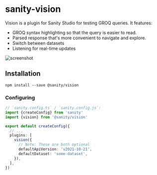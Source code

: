 # sanity-vision

Vision is a plugin for Sanity Studio for testing GROQ queries. It features:

- GROQ syntax highlighting so that the query is easier to read.
- Parsed response that's more convenient to navigate and explore.
- Switch between datasets
- Listening for real-time updates

![screenshot](https://cdn.sanity.io/images/3do82whm/next/da4cb4ff12945f0a95e6695ee2fad0470e14da9e-1651x1017.png)

## Installation

`npm install --save @sanity/vision`

### Configuring

```ts
// `sanity.config.ts` / `sanity.config.js`:
import {createConfig} from 'sanity'
import {vision} from '@sanity/vision'

export default createConfig({
  // ...
  plugins: [
    vision({
      // Note: These are both optional
      defaultApiVersion: 'v2021-10-21',
      defaultDataset: 'some-dataset',
    }),
  ],
})
```

